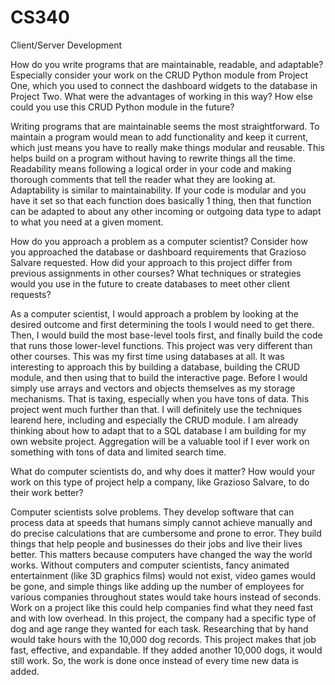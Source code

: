 # CS340
Client/Server Development 


How do you write programs that are maintainable, readable, and adaptable? Especially consider your work on the CRUD Python module from Project One, which you used to connect the dashboard widgets to the database in Project Two. What were the advantages of working in this way? How else could you use this CRUD Python module in the future?

Writing programs that are maintainable seems the most straightforward. To maintain a program would mean to add functionality and keep it current, which just means you have to really make things modular and reusable. This helps build on a program without having to rewrite things all the time. Readability means following a logical order in your code and making thorough comments that tell the reader what they are looking at. Adaptability is similar to maintainability. If your code is modular and you have it set so that each function does basically 1 thing, then that function can be adapted to about any other incoming or outgoing data type to adapt to what you need at a given moment. 

How do you approach a problem as a computer scientist? Consider how you approached the database or dashboard requirements that Grazioso Salvare requested. How did your approach to this project differ from previous assignments in other courses? What techniques or strategies would you use in the future to create databases to meet other client requests?

As a computer scientist, I would approach a problem by looking at the desired outcome and first determining the tools I would need to get there. Then, I would build the most base-level tools first, and finally build the code that runs those lower-level functions. This project was very different than other courses. This was my first time using databases at all. It was interesting to approach this by building a database, building the CRUD module, and then using that to build the interactive page. Before I would simply use arrays and vectors and objects themselves as my storage mechanisms. That is taxing, especially when you have tons of data. This project went much further than that. I will definitely use the techniques learend here, including and especially the CRUD module. I am already thinking about how to adapt that to a SQL database I am building for my own website project. Aggregation will be a valuable tool if I ever work on something with tons of data and limited search time. 

What do computer scientists do, and why does it matter? How would your work on this type of project help a company, like Grazioso Salvare, to do their work better?

Computer scientists solve problems. They develop software that can process data at speeds that humans simply cannot achieve manually and do precise calculations that are cumbersome and prone to error. They build things that help people and businesses do their jobs and live their lives better. This matters because computers have changed the way the world works. Without computers and computer scientists, fancy animated entertainment (like 3D graphics films) would not exist, video games would be gone, and simple things like adding up the number of employees for various companies throughout states would take hours instead of seconds. Work on a project like this could help companies find what they need fast and with low overhead. In this project, the company had a specific type of dog and age range they wanted for each task. Researching that by hand would take hours with the 10,000 dog records. This project makes that job fast, effective, and expandable. If they added another 10,000 dogs, it would still work. So, the work is done once instead of every time new data is added.
